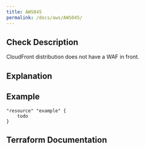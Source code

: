 ```yaml
---
title: AWS045
permalink: /docs/aws/AWS045/
---
```



## Check Description

CloudFront distribution does not have a WAF in front.

## Explanation

## Example

```
"resource" "example" {
	todo
}
```

## Terraform Documentation
